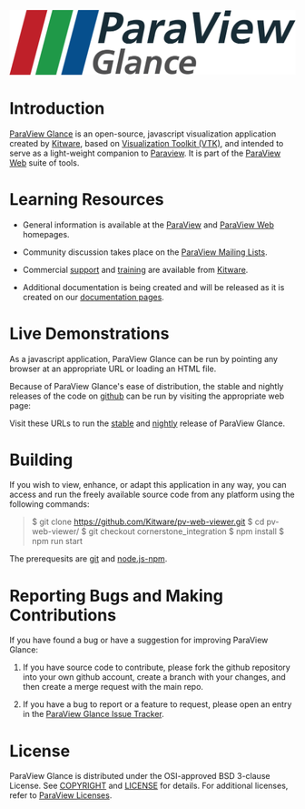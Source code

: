 ![ParaView Glance](Documentation/content/ParaViewGlance_Logo.png)

Introduction
============
[ParaView Glance][] is an open-source, javascript visualization application created by [Kitware][], based on [Visualization Toolkit (VTK)][VTK], and intended to serve as a light-weight companion to [Paraview][].  It is part of
the [ParaView Web][] suite of tools.

[ParaView Glance]: https://kitware.github.io/pv-web-viewer/
[ParaView Web]: http://www.paraview.org/web
[ParaView]: http://www.paraview.org
[VTK]: http://www.vtk.org
[Kitware]: http://www.kitware.com

Learning Resources
==================

* General information is available at the [ParaView][] and [ParaView Web][] homepages.

* Community discussion takes place on the [ParaView Mailing Lists][].

* Commercial [support][Kitware Support] and [training][Kitware Training] are available from [Kitware][].

* Additional documentation is being created and will be released as it is created on our [documentation pages][ParaView Glance GitHub.io].

[ParaView Mailing Lists]: http://www.paraview.org/mailing-lists/
[Kitware Support]: http://www.kitware.com/products/support.html
[Kitware Training]: http://www.kitware.com/products/protraining.php
[ParaView Glance GitHub.io]: https://kitware.github.io/pv-web-viewer/


Live Demonstrations
===================

As a javascript application, ParaView Glance can be run by pointing any browser at an appropriate URL or loading an HTML file.

Because of ParaView Glance's ease of distribution, the stable and nightly releases of the code on [github][] can be run by visiting the appropriate web page:

Visit these URLs to run the [stable][] and [nightly][] release of ParaView Glance.

[github]: https://github.com/kitware/pv-web-viewer
[stable]: https://kitware.github.io/pv-web-viewer/app
[nightly]: https://kitware.github.io/pv-web-viewer/nightly


Building
========

If you wish to view, enhance, or adapt this application in any way, you can access and run the freely available source code from any platform using the following commands: 

> $ git clone https://github.com/Kitware/pv-web-viewer.git
> $ cd pv-web-viewer/
> $ git checkout cornerstone_integration
> $ npm install
> $ npm run start

The prerequesits are [git][] and [node.js-npm][].

[git]: https://git-scm.com
[node.js-npm]: https://nodejs.org/en


Reporting Bugs and Making Contributions
=======================================

If you have found a bug or have a suggestion for improving ParaView Glance:

1. If you have source code to contribute, please fork the github repository into your own github account, create a branch with your changes, and then create a merge request with the main repo.

2. If you have a bug to report or a feature to request, please open an entry in the [ParaView Glance Issue Tracker][].

[ParaView Glance Issue Tracker]: https://github.com/kitware/pv-web-viewer/issues


License
=======

ParaView Glance is distributed under the OSI-approved BSD 3-clause License.  See [COPYRIGHT][] and [LICENSE][] for details. For additional licenses, refer to [ParaView Licenses][].

[COPYRIGHT]: COPYRIGHT
[LICENSE]: LICENSE
[ParaView Licenses]: http://www.paraview.org/paraview-license/
